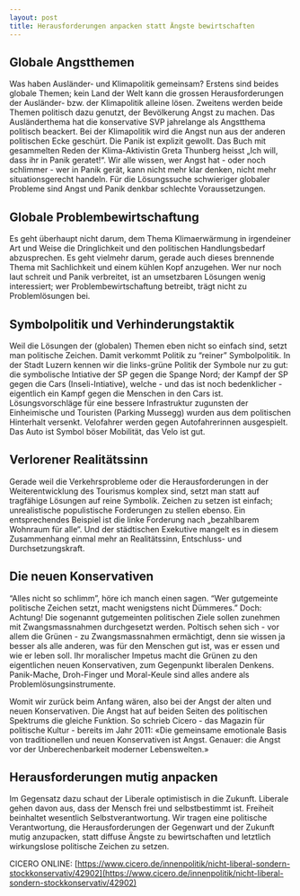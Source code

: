 ```yaml
---
layout: post
title: Herausforderungen anpacken statt Ängste bewirtschaften
---
```


## Globale Angstthemen
Was haben Ausländer- und Klimapolitik gemeinsam? Erstens sind beides globale Themen; kein Land der Welt kann die grossen Herausforderungen der Ausländer- bzw. der Klimapolitik alleine lösen. Zweitens werden beide Themen politisch dazu genutzt, der Bevölkerung Angst zu machen. Das Ausländerthema hat die konservative SVP jahrelange als Angstthema politisch beackert. Bei der Klimapolitik wird die Angst nun aus der anderen politischen Ecke geschürt. Die Panik ist explizit gewollt. Das Buch mit gesammelten Reden der Klima-Aktivistin Greta Thunberg heisst „Ich will, dass ihr in Panik geratet!“. Wir alle wissen, wer Angst hat - oder noch schlimmer - wer in Panik gerät, kann nicht mehr klar denken, nicht mehr situationsgerecht handeln. Für die Lösungssuche  schwieriger globaler Probleme sind Angst und Panik denkbar schlechte Voraussetzungen.

## Globale Problembewirtschaftung
Es geht überhaupt nicht darum, dem Thema Klimaerwärmung in irgendeiner Art und Weise die Dringlichkeit und den politischen Handlungsbedarf abzusprechen. Es geht vielmehr darum,  gerade auch dieses brennende Thema mit Sachlichkeit und einem kühlen Kopf anzugehen. Wer nur noch laut schreit und Panik verbreitet, ist  an umsetzbaren Lösungen wenig interessiert; wer Problembewirtschaftung betreibt, trägt nicht zu Problemlösungen bei.

## Symbolpolitik und Verhinderungstaktik
Weil die Lösungen der (globalen) Themen eben nicht so einfach sind, setzt man politische Zeichen. Damit verkommt Politik  zu “reiner” Symbolpolitik. In der Stadt Luzern kennen wir die links-grüne Politik der Symbole nur zu gut: die symbolische Intiative der SP gegen die Spange Nord; der Kampf der SP gegen die Cars (Inseli-Intiative), welche - und das ist  noch  bedenklicher - eigentlich ein Kampf gegen die Menschen in den Cars ist. Lösungsvorschläge für eine bessere Infrastruktur zugunsten der Einheimische und Touristen (Parking Mussegg) wurden aus dem politischen Hinterhalt versenkt. Velofahrer werden gegen Autofahrerinnen ausgespielt. Das Auto ist  Symbol böser Mobilität, das Velo ist gut. 

## Verlorener Realitätssinn
Gerade weil die Verkehrsprobleme oder die Herausforderungen in der Weiterentwicklung des Tourismus  komplex sind, setzt man statt auf tragfähige Lösungen auf reine Symbolik. Zeichen zu setzen ist einfach; unrealistische populistische Forderungen zu stellen ebenso. Ein entsprechendes Beispiel ist die linke Forderung nach „bezahlbarem Wohnraum für alle“. Und der städtischen Exekutive mangelt es in diesem Zusammenhang einmal mehr an Realitätssinn, Entschluss-  und Durchsetzungskraft.

## Die neuen Konservativen
“Alles nicht so schlimm”, höre ich manch einen sagen. “Wer gutgemeinte politische Zeichen setzt, macht wenigstens nicht Dümmeres.” Doch: Achtung! Die sogenannt gutgemeinten politischen Ziele sollen  zunehmen mit Zwangsmassnahmen durchgesetzt werden. Poltisch sehen sich - vor allem die Grünen - zu Zwangsmassnahmen ermächtigt, denn sie wissen ja besser als alle anderen, was für den Menschen gut ist, was er essen und wie er leben soll. Ihr moralischer Impetus macht die Grünen zu den eigentlichen neuen Konservativen, zum Gegenpunkt liberalen Denkens. Panik-Mache, Droh-Finger und Moral-Keule sind alles andere als Problemlösungsinstrumente.

Womit wir zurück beim Anfang wären, also  bei der Angst der alten und neuen Konservativen. Die Angst hat auf beiden Seiten des politischen Spektrums die gleiche Funktion. So schrieb Cicero - das Magazin für politische Kultur - bereits im Jahr 2011: «Die gemeinsame emotionale Basis von traditionellen und neuen Konservativen ist Angst. Genauer: die Angst vor der Unberechenbarkeit moderner Lebenswelten.» 

## Herausforderungen mutig anpacken
Im Gegensatz dazu schaut der Liberale optimistisch in die Zukunft. Liberale gehen davon aus, dass der Mensch frei und selbstbestimmt ist.  Freiheit beinhaltet wesentlich Selbstverantwortung. Wir tragen eine politische Verantwortung, die Herausforderungen der Gegenwart und der Zukunft mutig anzupacken, statt diffuse Ängste zu bewirtschaften und letztlich wirkungslose politische Zeichen zu setzen.

CICERO ONLINE: [https://www.cicero.de/innenpolitik/nicht-liberal-sondern-stockkonservativ/42902](https://www.cicero.de/innenpolitik/nicht-liberal-sondern-stockkonservativ/42902)
